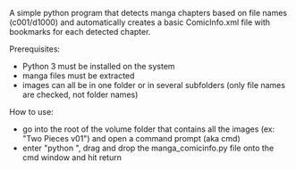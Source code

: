 A simple python program that detects manga chapters based on file names (c001/d1000) and automatically creates a basic ComicInfo.xml file with bookmarks for each detected chapter.

Prerequisites:
- Python 3 must be installed on the system
- manga files must be extracted
- images can all be in one folder or in several subfolders (only file names are checked, not folder names)

How to use:
- go into the root of the volume folder that contains all the images (ex: "Two Pieces v01") and open a command prompt (aka cmd)
- enter "python ", drag and drop the manga_comicinfo.py file onto the cmd window and hit return
